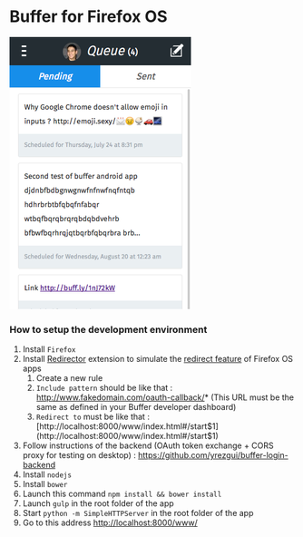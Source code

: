 # Buffer for Firefox OS

![screenshot](screenshot.png)

### How to setup the development environment

1. Install ```Firefox```
2. Install [Redirector](https://addons.mozilla.org/en-US/firefox/addon/redirector/) extension to simulate the [redirect feature](https://developer.mozilla.org/en-US/Apps/Build/Manifest#redirects) of Firefox OS apps
	1. Create a new rule
	2. ```Include pattern``` should be like that : http://www.fakedomain.com/oauth-callback/* (This URL must be the same as defined in your Buffer developer dashboard)
	3. ```Redirect to``` must be like that : [http://localhost:8000/www/index.html#/start$1](http://localhost:8000/www/index.html#/start$1)
3. Follow instructions of the backend (OAuth token exchange + CORS proxy for testing on desktop) : https://github.com/yrezgui/buffer-login-backend
5. Install ```nodejs```
6. Install ```bower```
7. Launch this command ```npm install && bower install```
8. Launch ```gulp``` in the root folder of the app
9. Start ```python -m SimpleHTTPServer``` in the root folder of the app
10. Go to this address [http://localhost:8000/www/](http://localhost:8000/www/)
